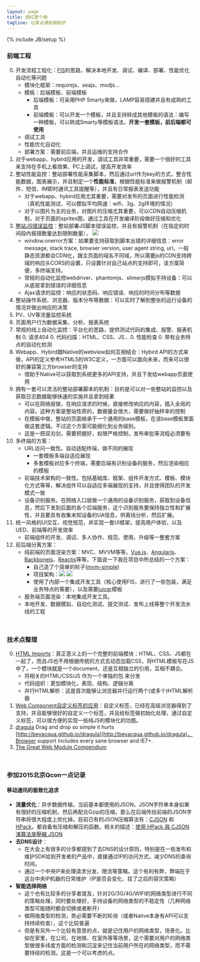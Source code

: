 ```yaml
---
layout: page
title: 西红那个柿
tagline: 记录点滴前端知识
---
```

{% include JB/setup %}





### 前端工程

0. 开发流程工程化：[FIS](http://fis.baidu.com)的思路，解决本地开发、调试、编译、部署、性能优化自动化等问题
    * 模块化框架：requirejs、seajs、modjs...
    * 模板：后端模板、前端模板
        * 后端模板：可采用PHP Smarty来做，LAMP容易搭建并且有成熟的工具
        * 前端模板：可以开发一个模板，并且支持转成其他模板的语法：编写一种模板，可以转成Smarty等模板语法，**开发一套模板，前后端都可使用**
    * 调试工具
    * 性能优化自动化
    * 部署方案：需要前后端，并且运维的支持合作
1. 对于webapp、hybird应用的开发，调试工具非常重要，需要一个很好的工具来支持在手机上看效果、PC上调试，提高开发效率
1. 整站性能监控：整站部署性能采集脚本，然后通过url作为key的方式，整合性能数据，图表展示，并且制定一个**性能标准**，根据性能标准来做报警机制（邮件、短信、IM即时通讯工具提醒等），并且有日常报表发送功能
    * 对于webapp、hybird应用尤其重要，需要对发布的页面进行性能检测（真机性能测试、可以模拟平均网速：wifi、3g、2g环境的情况）
    * 对于以图片为主的业务，对图片的压缩尤其重要，可以CDN自动压缩机制，对于页面的sprites图，通过工具在开发编译阶段做好压缩和优化
2. [整站JS错误监控](http://blog.newrelic.com/2014/03/13/javascript-error-reporting-ajax-timing-new-relic)：整站部署JS脚本错误监控，并且有报警机制（在指定的时间段内报错数量达到限制数量）， ![](http://gtms02.alicdn.com/tps/i2/TB1KJGJGXXXXXbUapXXXGNj1FXX-1286-697.jpg)
    * window.onerror方案：如果要支持获取到脚本出错的详细信息：error message, stack trace, browser version, user agent string, url，一般静态资源都会CDN化，跟主页面的域名不同域，所以需要js的CDN支持跨域的响应头CORS的设置，只设置针对自己站点的支持即可，该方案简便，多终端支持。
    * 常规的自动化监控webdriver、phantomjs、slimerjs模拟手持设备：可以从底层拿到错误的详细信息
    * Ajax请求的监控：响应的状态码、响应错误、响应的时间分布等数据
3. 整站操作系统、浏览器、版本分布等数据：可以实时了解到整张的运行设备的情况并做出响应的决策
4. PV、UV等流量监控系统
5. 页面用户行为数据采集、分析、报表系统
3. 常规的线上自动化监控：平台化的思路，提供测试代码的集成、报警、报表机制
    0. 请求404
    0. 代码扫描：HTML、CSS、JS...
    0. 性能检查
    0. 带有业务特点的自动化检测
4. Webapp、Hybird跟Native的webview如何互相结合：Hybird API的方式来做，API的定义参考HTML5的W3C定义，一方面可以面向未来，而来可以很好的兼容第三方browser的支持
    * 借助于Native可以获取到系统更多的API支持，并且下发给webapp页面使用
5. 拥有一套可以灵活的整站部署脚本的机制：目的是可以对一些整站的监控以及获取日志数据能够快速的实施并且拿到结果
    * 可以在网络层做，在响应请求的时候，直接修改响应的内容，插入全局的内容。这种方案是整站性质的，数据量会很大，需要做好抽样率的控制
    * 在模板中做，整站的页面继承于一个通用的base模板，在该base模板里面做这套逻辑。不过这个方案可能细化到业务级别。
    * 这是一把双刃剑，需要把握好，权限严格控制，发布审批等流程必须要有
0. 多终端的方案：
    * URL访问一致性。自动适配终端，做不同的展现
        * 一套模板多端自适应展现
        * 多套模板对应多个终端，需要后端有识别设备的服务，然后渲染相应的模板
    * 前端技术架构的一致性。包括基础库、框架、组件开发方式、模板、模块化方式等等，解决组件可以自适应多端展现的支持，并且使得团队的开发模式一致
    * 设备识别服务。在网络入口层做一个通用的设备识别服务，获取到设备信息，然后下发到后面的各个后端服务，这个识别服务要保持独立性和扩展性，并且要具有收集未知设备的UA信息，供离线分析，然后扩展。
0. 统一风格的UI交互、视觉规范，并实现一套UI框架。提高用户体验，以及UED、前端等的开发效率
    * 前端组件的开发、调试、多人协作、规范、使用、升级等一整套方案
1. 前后端分离方案：
    * 纯前端的页面渲染方案：MVC、MVVM等等，[Vue.js](http://vuejs.org/)、[Angularjs](http://angularjs.org/)、[Backbonejs](http://backbonejs.org/)、[Reactjs](https://facebook.github.io/react/)等等，下面说一下我在项目中所总结的一个方案：
        * 自己造了个简单的轮子([mvm-simple](https://github.com/supersha/mvvm-simple))
        * 项目架构：![](http://gtms01.alicdn.com/tps/i1/TB1ejHAHpXXXXXGaXXXfUQMIVXX-993-406.png) ![](http://gtms04.alicdn.com/tps/i4/TB1PSUtHpXXXXbpaXXXHmZl1VXX-642-517.png)
        * 使用了内部一个集成开发工具（核心使用FIS，进行了一些包装，满足业务特点的需要），以及需要[juicer](http://juicer.name)模板
    * 服务端页面渲染：本地集成开发工具。
    * 本地开发、数据模拟、自动化测试、提交测试、发布上线等整个开发流水线的工程
  
<br>

### 技术点整理

0. [HTML Imports](http://www.html5rocks.com/zh/tutorials/webcomponents/imports/)：真正意义上的一个完整的前端模块：HTML、CSS、JS都在一起了，而且JS也不用根据传统的方式去动态加载CSS，将HTML模板写在JS中了，一个模块就是一个document，还是互相独立的引用，互相不耦合。
    * 将相关的HTML/CSS/JS 作为一个单独的包 来分发
    * 代码组织：更加模块化，表现、结构、逻辑分离
    * 并行HTML解析：这是首次能够让浏览器并行运行两个(或多个)HTML解析器
0. [Web Component自定义标签的应用](http://developer.telerik.com/featured/web-components-ready-production)：自定义标签，已经在高级浏览器得到了支持，并且能够很好的自定义一个标签，并且给标签做初始化处理，通过自定义标签，可以很方便的实现一些纯JS的模块化的功能。
1. [dragula](https://github.com/bevacqua/dragula) Drag and drop so simple it hurts 
[http://bevacqua.github.io/dragula](http://bevacqua.github.io/dragula)，Browser support includes every sane browser and IE7+.
0. [The Great Web Module Compendium](http://ponyfoo.com/articles/great-web-module-compendium)

<br>

### 参加2015北京Qcon一点记录

#### 移动通讯的极致化追求

* **流量优化**：异步数据传输，当前基本都使用的JSON，JSON字符串本身如果有很好的压缩机制，然后再配合Gzip的压缩，那么在后端传给前端的JSON字符串将很大程度上优化掉。目前已有的JSON压缩算法有：[CJSON](http://blogs.longwin.com.tw/wordpress/cjson.js) 和 [HPack](https://github.com/WebReflection/json.hpack)，都自备有压缩和解压的函数。相关的描述：[使用 HPack 與 CJSON 演算法來壓縮 JSON](http://blog.longwin.com.tw/2011/07/json-compress-hpack-cjson-algorithm-2011/)
* **去DNS设计**：
    * 在大会上有很多的分享都提到了去DNS的设计原则，特别是在一些发布和维护SDK给到开发者的产品中，直接通过IP的访问方式，减少DNS的查询时间。
    * 通过一个中央IP来处理请求分发、限流等策略。这个有利有弊，弊端在于这台中央IP机器的日常维护（IP是否会变化、挂了之后的容灾策略）
* **智能选择网络**
    * 这个也有比较多的分享者提及，针对2G/3G/4G/WIFI的网络类型进行不同的策略处理，同时要处理好，手持设备的网络类型的不稳定性（几种网络类型可能随时都会切换或者断开）
    * 做网络类型的检测，势必需要不断的轮询（或者Native本身有API可以支持持续检查），这个比较普遍
    * 但是有另外一个比较有意思的点，就是记住用户的网络类型，场景化。比如在家里，在公司，在地铁、在室外等等场景，这个需要对用户的网络类型做很多纬度方面的检测和沉淀来记住当前用户所在的网络类型，而不需要持续的检测。这是一个可以考虑的点。


